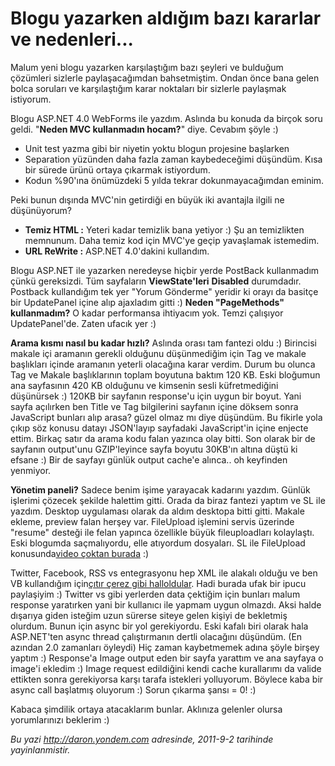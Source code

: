 # Blogu yazarken aldığım bazı kararlar ve nedenleri...
Malum yeni blogu yazarken karşılaştığım bazı şeyleri ve bulduğum
çözümleri sizlerle paylaşacağımdan bahsetmiştim. Ondan önce bana gelen
bolca soruları ve karşılaştığım karar noktaları bir sizlerle paylaşmak
istiyorum.

Blogu ASP.NET 4.0 WebForms ile yazdım. Aslında bu konuda da birçok soru
geldi. "**Neden MVC kullanmadın hocam?**" diye. Cevabım şöyle :)

-   Unit test yazma gibi bir niyetin yoktu blogun projesine başlarken
-   Separation yüzünden daha fazla zaman kaybedeceğimi düşündüm. Kısa
    bir sürede ürünü ortaya çıkarmak istiyordum.
-   Kodun %90'ına önümüzdeki 5 yılda tekrar dokunmayacağımdan eminim.

Peki bunun dışında MVC'nin getirdiği en büyük iki avantajla ilgili ne
düşünüyorum?

-   **Temiz HTML :** Yeteri kadar temizlik bana yetiyor :) Şu an
    temizlikten memnunum. Daha temiz kod için MVC'ye geçip yavaşlamak
    istemedim.
-   **URL ReWrite :** ASP.NET 4.0'dakini kullandım.

Blogu ASP.NET ile yazarken neredeyse hiçbir yerde PostBack kullanmadım
çünkü gereksizdi. Tüm sayfaların **ViewState'leri** **Disabled**
durumdadır. Postback kullandığım tek yer "Yorum Gönderme" yeridir ki
orayı da basitçe bir UpdatePanel içine alıp ajaxladım gitti :) **Neden
"PageMethods" kullanmadım?** O kadar performansa ihtiyacım yok. Temzi
çalışıyor UpdatePanel'de. Zaten ufacık yer :)

**Arama kısmı nasıl bu kadar hızlı?** Aslında orası tam fantezi oldu :)
Birincisi makale içi aramanın gerekli olduğunu düşünmediğim için Tag ve
makale başlıkları içinde aramanın yeterli olacağına karar verdim. Durum
bu olunca Tag ve Makale başlıklarının toplam boyutuna baktım 120 KB.
Eski bloğumun ana sayfasının 420 KB olduğunu ve kimsenin sesli
küfretmediğini düşünürsek :) 120KB bir sayfanın response'u için uygun
bir boyut. Yani sayfa açılırken ben Title ve Tag bilgilerini sayfanın
içine döksem sonra JavaScript bunları alıp arasa? güzel olmaz mı diye
düşündüm. Bu fikirle yola çıkıp söz konusu datayı JSON'layıp sayfadaki
JavaScript'in içine enjecte ettim. Birkaç satır da arama kodu falan
yazınca olay bitti. Son olarak bir de sayfanın output'unu GZIP'leyince
sayfa boyutu 30KB'ın altına düştü ki efsane :) Bir de sayfayı günlük
output cache'e alınca.. oh keyfinden yenmiyor.

**Yönetim paneli?** Sadece benim işime yarayacak kadarını yazdım. Günlük
işlerimi çözecek şekilde halettim gitti. Orada da biraz fantezi yaptım
ve SL ile yazdım. Desktop uygulaması olarak da aldım desktopa bitti
gitti. Makale ekleme, preview falan herşey var. FileUpload işlemini
servis üzerinde "resume" desteği ile felan yapınca özellikle büyük
fileuploadları kolaylaştı. Eski blogumda saçmalıyordu, elle atıyordum
dosyaları. SL ile FileUpload konusunda[video çoktan
burada](http://daron.yondem.com/tr/post/b4d1540e-f1ca-408f-a871-43aeef92a760)
:)

Twitter, Facebook, RSS vs entegrasyonu hep XML ile alakalı olduğu ve ben
VB kullandığım için[çıtır çerez gibi
halloldular](http://daron.yondem.com/tr/post/dce935ca-763c-4233-a4e1-6fdd3302ba4d).
Hadi burada ufak bir ipucu paylaşiyim :) Twitter vs gibi yerlerden data
çektiğim için bunları malum response yaratırken yani bir kullanıcı ile
yapmam uygun olmazdı. Aksi halde dışarıya giden isteğim uzun sürerse
siteye gelen kişiyi de bekletmiş olurdum. Bunun için async bir yol
gerekiyordu. Eski kafalı biri olarak hala ASP.NET'ten async thread
çalıştırmanın dertli olacağını düşündüm. (En azından 2.0 zamanları
öyleydi) Hiç zaman kaybetmemek adına şöyle birşey yaptım :) Response'a
Image output eden bir sayfa yarattım ve ana sayfaya o image'i ekledim :)
Image request edildiğini kendi cache kurallarımı da valide ettikten
sonra gerekiyorsa karşı tarafa istekleri yolluyorum. Böylece kaba bir
async call başlatmış oluyorum :) Sorun çıkarma şansı = 0! :)

Kabaca şimdilik ortaya atacaklarım bunlar. Aklınıza gelenler olursa
yorumlarınızı beklerim :)



*Bu yazi http://daron.yondem.com adresinde, 2011-9-2 tarihinde yayinlanmistir.*
